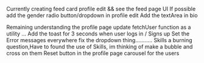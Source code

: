 Currently 
creating feed card
profile edit && see the feed page UI
If possible add the gender radio button/dropdown  in profile edit
Add the textArea in bio

Remaining
understanding the profile page update
fetchUser function as a utility ...
Add the toast for 3 seconds when user logs in / Signs up
Set the Error messages everywhere
fix the dropdown thing...........
Skills a burning question,Have to found the use of Skills, im thinking of make a bubble and cross on them 
Reset button in the profile page
carousel for the users


